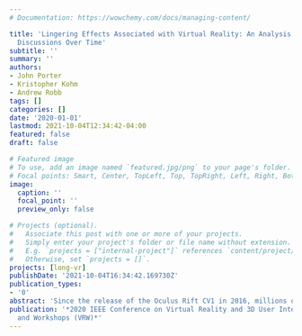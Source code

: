 ```yaml
---
# Documentation: https://wowchemy.com/docs/managing-content/

title: 'Lingering Effects Associated with Virtual Reality: An Analysis Based on Consumer
  Discussions Over Time'
subtitle: ''
summary: ''
authors:
- John Porter
- Kristopher Kohm
- Andrew Robb
tags: []
categories: []
date: '2020-01-01'
lastmod: 2021-10-04T12:34:42-04:00
featured: false
draft: false

# Featured image
# To use, add an image named `featured.jpg/png` to your page's folder.
# Focal points: Smart, Center, TopLeft, Top, TopRight, Left, Right, BottomLeft, Bottom, BottomRight.
image:
  caption: ''
  focal_point: ''
  preview_only: false

# Projects (optional).
#   Associate this post with one or more of your projects.
#   Simply enter your project's folder or file name without extension.
#   E.g. `projects = ["internal-project"]` references `content/project/deep-learning/index.md`.
#   Otherwise, set `projects = []`.
projects: [long-vr]
publishDate: '2021-10-04T16:34:42.169730Z'
publication_types:
- '0'
abstract: 'Since the release of the Oculus Rift CV1 in 2016, millions of VR headsets became available to consumers across the globe. Since then, many users have logged their experiences through online discussion forums. We found that many reported experiencing various “lingering effects” generally after spending at least a full hour in VR. Two major categories were identified and divided into sub-categories: perceptual effects and behavioral effects. Users agreed that these effects completely disappeared after several weeks and felt no long-term side effects. The topics of interest we identified here could be foundations for future research in laboratory settings.'
publication: '*2020 IEEE Conference on Virtual Reality and 3D User Interfaces Abstracts
  and Workshops (VRW)*'
---
```

